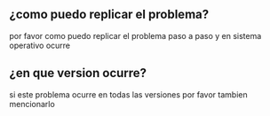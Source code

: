 ## ¿como puedo replicar el problema?
por favor como puedo replicar el problema paso a paso y en sistema operativo ocurre
## ¿en que version ocurre?
si este problema ocurre en todas las versiones por favor tambien mencionarlo
